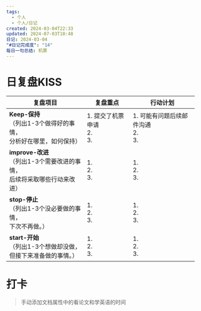 ```yaml
---
tags:
  - 个人
  - 个人/日记
created: 2024-03-04T22:33
updated: 2024-07-03T10:48
日记: 2024-03-04
"#日记完成度": "14"
每日一句总结: 机票
---
```



# 日复盘KISS
| **复盘项目**                                             | **复盘重点**                 | **行动计划**                     |
| ---------------------------------------------------- | ------------------------ | ---------------------------- |
| **Keep-保持**<br>（列出1-3个做得好的事情，<br>   分析好在哪里，如何保持）     | 1.  提交了机票申请<br>2. <br>3. | 1.  可能有问题后续邮件沟通<br>2. <br>3. |
| **improve-改进**<br>（列出1-3个需要改进的事情，<br>  后续将采取哪些行动来改进） | 1.  <br>2. <br>3.        | 1.  <br>2. <br>3.            |
| **stop-停止**<br>（列出1-3个没必要做的事情，<br>下次不再做。）            | 1.  <br>2. <br>3.        | 1.  <br>2. <br>3.            |
| **start-开始**<br>（列出1-3个想做却没做，<br>但接下来准备做的事情。）        | 1.  <br>2. <br>3.        | 1.  <br>2. <br>3.            |


# 打卡
> 手动添加文档属性中的看论文和学英语的时间


